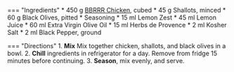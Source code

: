 === "Ingredients"
    * 450 g [BBRRR Chicken](../poultry/bbrrr-chicken.md), cubed
    * 45 g Shallots, minced
    * 60 g Black Olives, pitted
    * Seasoning
      * 15 ml Lemon Zest
      * 45 ml Lemon Juice
      * 60 ml Extra Virgin Olive Oil
      * 15 ml Herbs de Provence
      * 2 ml Kosher Salt
      * 2 ml Black Pepper, ground

=== "Directions"
    1. **Mix** Mix together chicken, shallots, and black olives in a bowl.
    2. **Chill** ingredients in refrigerator for a day. Remove from fridge 15 minutes before continuing.
    3. **Season**, mix evenly, and serve.

[^1]: {{ cite.bittman_how_to_cook_everything }}
